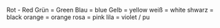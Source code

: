 Rot - Red
Grün = Green
Blau = blue
Gelb = yellow
weiß = white
shwarz = black
orange = orange
rosa = pink
lila = violet / pu
